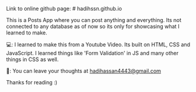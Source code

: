 Link to online github page: # hadihssn.github.io

This is a Posts App where you can post anything and everything. Its not connected to any database as of now so its only for showcasing what I learned to make.

💻: I learned to make this from a Youtube Video. Its built on HTML, CSS and JavaScript. I learned things like 'Form Validation' in JS and many other things in CSS as well.

📧: You can leave your thoughts at hadihassan4443@gmail.com

Thanks for reading :)
